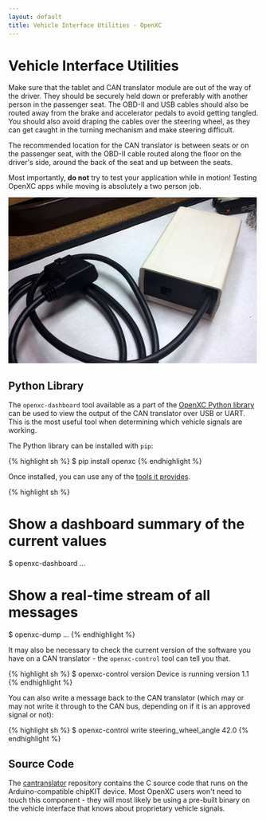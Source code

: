 ```yaml
---
layout: default
title: Vehicle Interface Utilities - OpenXC
---
```


<div class="page-header">
    <h1>Vehicle Interface Utilities</h1>
</div>

Make sure that the tablet and CAN translator module are out of the way of the
driver. They should be securely held down or preferably with another person in
the passenger seat. The OBD-II and USB cables should also be routed away from
the brake and accelerator pedals to avoid getting tangled. You should also avoid
draping the cables over the steering wheel, as they can get caught in the
turning mechanism and make steering difficult.

The recommended location for the CAN translator is between seats or on the
passenger seat, with the OBD-II cable routed along the floor on the driver's
side, around the back of the seat and up between the seats.

<div class="alert alert-error">
Most importantly, <strong>do not</strong> try to test your application while in
motion! Testing OpenXC apps while moving is absolutely a two person job.
</div>

![Completed CAN translator](/images/assembly/openxc-assembly-19.jpg)

<div class="page-header">
    <h2>Python Library</h2>
</div>

The `openxc-dashboard` tool available as a part of the [OpenXC Python
library][python-lib] can be used to view the output of the CAN translator over
USB or UART. This is the most useful tool when determining which vehicle signals
are working.

The Python library can be installed with `pip`:

{% highlight sh %}
$ pip install openxc
{% endhighlight %}

Once installed, you can use any of the [tools it provides][python-lib].

{% highlight sh %}
# Show a dashboard summary of the current values
$ openxc-dashboard
...

# Show a real-time stream of all messages
$ openxc-dump
...
{% endhighlight %}

It may also be necessary to check the current version of the software you have
on a CAN translator - the `openxc-control` tool can tell you that.

{% highlight sh %}
$ openxc-control version
Device is running version 1.1
{% endhighlight %}

You can also write a message back to the CAN translator (which may or may not
write it through to the CAN bus, depending on if it is an approved signal or
not):

{% highlight sh %}
$ openxc-control write steering_wheel_angle 42.0
{% endhighlight %}

[python-lib]: https://github.com/openxc/openxc-python

<div class="page-header">
    <h2>Source Code</h2>
</div>

The [cantranslator][] repository contains the C source code that runs on the
Arduino-compatible chipKIT device. Most OpenXC users won't need to touch this
component - they will most likely be using a pre-built binary on the vehicle
interface that knows about proprietary vehicle signals.

[cantranslator]: https://github.com/openxc/cantranslator
